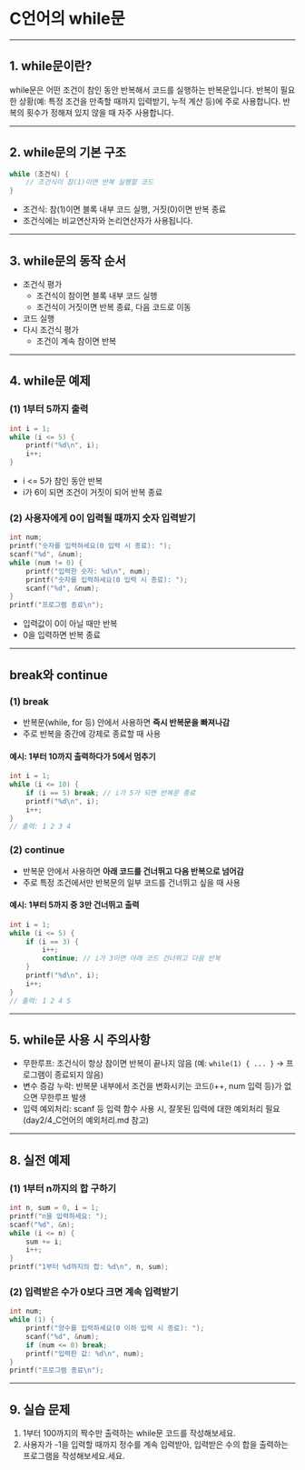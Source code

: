 # C언어의 while문

---

## 1. while문이란?
while문은 어떤 조건이 참인 동안 반복해서 코드를 실행하는 반복문입니다.
반복이 필요한 상황(예: 특정 조건을 만족할 때까지 입력받기, 누적 계산 등)에 주로 사용합니다.
반복의 횟수가 정해져 있지 않을 때 자주 사용합니다.

---

## 2. while문의 기본 구조
```c
while (조건식) {
    // 조건식이 참(1)이면 반복 실행할 코드
}
```
- 조건식: 참(1)이면 블록 내부 코드 실행, 거짓(0)이면 반복 종료
- 조건식에는 비교연산자와 논리연산자가 사용됩니다.

---

## 3. while문의 동작 순서
- 조건식 평가
  - 조건식이 참이면 블록 내부 코드 실행
  - 조건식이 거짓이면 반복 종료, 다음 코드로 이동
- 코드 실행
- 다시 조건식 평가
  - 조건이 계속 참이면 반복

---

## 4. while문 예제

### (1) 1부터 5까지 출력
```c
int i = 1;
while (i <= 5) {
    printf("%d\n", i);
    i++;
}
```
- i <= 5가 참인 동안 반복
- i가 6이 되면 조건이 거짓이 되어 반복 종료

### (2) 사용자에게 0이 입력될 때까지 숫자 입력받기
```c
int num;
printf("숫자를 입력하세요(0 입력 시 종료): ");
scanf("%d", &num);
while (num != 0) {
    printf("입력한 숫자: %d\n", num);
    printf("숫자를 입력하세요(0 입력 시 종료): ");
    scanf("%d", &num);
}
printf("프로그램 종료\n");
```
- 입력값이 0이 아닐 때만 반복
- 0을 입력하면 반복 종료

---

## break와 continue

### (1) break
- 반복문(while, for 등) 안에서 사용하면 **즉시 반복문을 빠져나감**
- 주로 반복을 중간에 강제로 종료할 때 사용

#### 예시: 1부터 10까지 출력하다가 5에서 멈추기
```c
int i = 1;
while (i <= 10) {
    if (i == 5) break; // i가 5가 되면 반복문 종료
    printf("%d\n", i);
    i++;
}
// 출력: 1 2 3 4
```

### (2) continue
- 반복문 안에서 사용하면 **아래 코드를 건너뛰고 다음 반복으로 넘어감**
- 주로 특정 조건에서만 반복문의 일부 코드를 건너뛰고 싶을 때 사용

#### 예시: 1부터 5까지 중 3만 건너뛰고 출력
```c
int i = 1;
while (i <= 5) {
    if (i == 3) {
        i++;
        continue; // i가 3이면 아래 코드 건너뛰고 다음 반복
    }
    printf("%d\n", i);
    i++;
}
// 출력: 1 2 4 5
```

---

## 5. while문 사용 시 주의사항
- 무한루프: 조건식이 항상 참이면 반복이 끝나지 않음
  (예: `while(1) { ... }` → 프로그램이 종료되지 않음)
- 변수 증감 누락: 반복문 내부에서 조건을 변화시키는 코드(i++, num 입력 등)가 없으면 무한루프 발생
- 입력 예외처리: scanf 등 입력 함수 사용 시, 잘못된 입력에 대한 예외처리 필요
  (day2/4_C언어의 예외처리.md 참고)

---

## 8. 실전 예제

### (1) 1부터 n까지의 합 구하기
```c
int n, sum = 0, i = 1;
printf("n을 입력하세요: ");
scanf("%d", &n);
while (i <= n) {
    sum += i;
    i++;
}
printf("1부터 %d까지의 합: %d\n", n, sum);
```

### (2) 입력받은 수가 0보다 크면 계속 입력받기
```c
int num;
while (1) {
    printf("양수를 입력하세요(0 이하 입력 시 종료): ");
    scanf("%d", &num);
    if (num <= 0) break;
    printf("입력한 값: %d\n", num);
}
printf("프로그램 종료\n");
```

---

## 9. 실습 문제
1. 1부터 100까지의 짝수만 출력하는 while문 코드를 작성해보세요.
2. 사용자가 -1을 입력할 때까지 정수를 계속 입력받아, 입력받은 수의 합을 출력하는 프로그램을 작성해보세요.세요.
